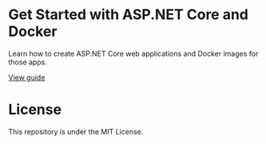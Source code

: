 # Get Started with ASP.NET Core and Docker
Learn how to create ASP.NET Core web applications and Docker images for those apps.

[View guide](# "View guide in Medium")

# License
This repository is under the MIT License.
